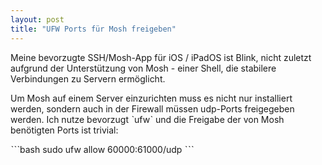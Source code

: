 ```yaml
---
layout: post
title: "UFW Ports für Mosh freigeben"
---
```


Meine bevorzugte SSH/Mosh-App für iOS / iPadOS ist Blink, nicht zuletzt aufgrund der Unterstützung von Mosh - einer Shell,
die stabilere Verbindungen zu Servern ermöglicht.

Um Mosh auf einem Server einzurichten muss es nicht nur installiert werden, sondern auch in der Firewall müssen udp-Ports freigegeben werden.
Ich nutze bevorzugt ˋufwˋ und die Freigabe der von Mosh benötigten Ports ist trivial:

ˋˋˋbash
sudo ufw allow 60000:61000/udp
ˋˋˋ
